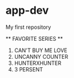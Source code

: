 # app-dev
My first repository

** FAVORITE SERIES **
1. CAN'T BUY ME LOVE
2. UNCANNY COUNTER
3. HUNTERXHUNTER
4. 3 PERSENT
